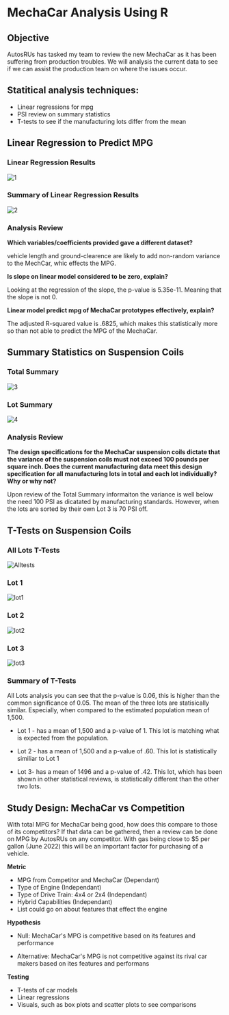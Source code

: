 # MechaCar Analysis Using R

## Objective

AutosRUs has tasked my team to review the new MechaCar as it has been suffering from production troubles. We will analysis the current data to see if we can assist the production team on where the issues occur. 

## Statitical analysis techniques:
  - Linear regressions for mpg
  - PSI review on summary statistics
  - T-tests to see if the manufacturing lots differ from the mean
  
## Linear Regression to Predict MPG

### Linear Regression Results

![1](https://user-images.githubusercontent.com/107363203/204184698-006046f1-dbc6-4e9f-8f4f-8c04945aa343.png)

### Summary of Linear Regression Results

![2](https://user-images.githubusercontent.com/107363203/204184729-74fe67c8-7891-4860-bcab-3ecd147e1f64.png)

### Analysis Review
**Which variables/coefficients provided gave a different dataset?**

vehicle length and ground-clearence are likely to add non-random variance to the MechCar, whic effects the MPG.

**Is slope on linear model considered to be zero, explain?**

Looking at the regression of the slope, the p-value is 5.35e-11. Meaning that the slope is not 0. 

**Linear model predict mpg of MechaCar prototypes effectively, explain?**

The adjusted R-squared value is .6825, which makes this statistically more so than not able to predict the MPG of the MechaCar.

## Summary Statistics on Suspension Coils

### Total Summary
![3](https://user-images.githubusercontent.com/107363203/204184754-a7a2ae12-454d-40a3-b558-41f5960b8b6f.png)
### Lot Summary
![4](https://user-images.githubusercontent.com/107363203/204185238-c8fa311f-4354-4eb7-8191-36ed1c3325af.png)


### Analysis Review

**The design specifications for the MechaCar suspension coils dictate that the variance of the suspension coils must not exceed 100 pounds per square inch. Does the current manufacturing data meet this design specification for all manufacturing lots in total and each lot individually? Why or why not?**

Upon review of the Total Summary informaiton the variance is well below the need 100 PSI as dicatated by manufacturing standards. However, when the lots are sorted by their own Lot 3 is 70 PSI off. 

## T-Tests on Suspension Coils

### All Lots T-Tests
![Alltests](https://user-images.githubusercontent.com/107363203/204185293-2487393e-a555-411f-aa5d-d5ef6aa9603a.png)


### Lot 1

![lot1](https://user-images.githubusercontent.com/107363203/204185305-e2e3f0c5-9f3b-4ac3-becf-a485119826b8.png)

### Lot 2

![lot2](https://user-images.githubusercontent.com/107363203/204185323-135341b7-5591-4e80-9da6-b7c268a4c38d.png)

### Lot 3

![lot3](https://user-images.githubusercontent.com/107363203/204185336-e0f5be39-6df1-4c9d-9e45-9f6cb8b625b1.png)

### Summary of T-Tests

All Lots analysis you can see that the p-value is 0.06, this is higher than the common significance of 0.05. The mean of the three lots are statisically similar. Especially, when compared to the estimated population mean of 1,500.

- Lot 1 - has a mean of 1,500 and a p-value of 1. This lot is matching what is expected from the population. 

- Lot 2 - has a mean of 1,500 and a p-value of .60. This lot is statistically similiar to Lot 1

- Lot 3- has a mean of 1496 and a p-value of .42. This lot, which has been shown in other statistical reviews, is statistically different than the other two lots. 

## Study Design: MechaCar vs Competition

With total MPG for MechaCar being good, how does this compare to those of its competitors? If that data can be gathered, then a review can be done on MPG by AutosRUs on any competitor. With gas being close to $5 per gallon (June 2022) this will be an important factor for purchasing of a vehicle. 

**Metric**
  - MPG from Competitor and MechaCar (Dependant)
  - Type of Engine (Independant)
  - Type of Drive Train: 4x4 or 2x4 (Independant)
  - Hybrid Capabilities (Independant)
  - List could go on about features that effect the engine
  
  **Hypothesis**
  
  - Null: MechaCar's MPG is competitive based on its features and performance
  
  - Alternative: MechaCar's MPG is not competitive against its rival car makers based on ites features and performans
  
  **Testing**
  
  - T-tests of car models
  - Linear regressions
  - Visuals, such as box plots and scatter plots to see comparisons
  




